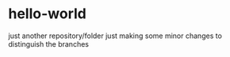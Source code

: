 # hello-world
just another repository/folder
just making some minor changes to distinguish the branches
